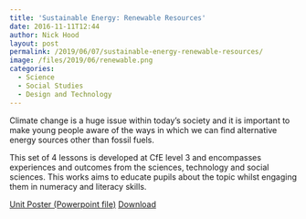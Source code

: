 ```yaml
---
title: 'Sustainable Energy: Renewable Resources'
date: 2016-11-11T12:44
author: Nick Hood
layout: post
permalink: /2019/06/07/sustainable-energy-renewable-resources/
image: /files/2019/06/renewable.png
categories:
  - Science
  - Social Studies
  - Design and Technology
---
```


Climate change is a huge issue within today’s society and it is important to make young people aware of the ways in which we can find alternative energy sources other than fossil fuels.

This set of 4 lessons is developed at CfE level 3 and encompasses experiences and outcomes from the sciences, technology and social sciences. This works aims to educate pupils about the topic whilst engaging them in numeracy and literacy skills. 

<div class="wp-block-file"><a href="/files/2019/06/renewable-energy.pptx">Unit Poster (Powerpoint file)</a> <a href="/files/2019/06/renewable-energy.pptx" class="btn btn-sm btn-default" download>Download</a></div>
